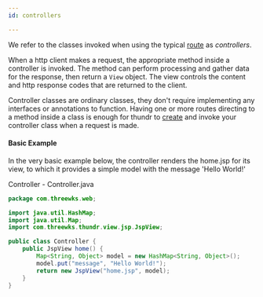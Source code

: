 ```yaml
---
id: controllers

---
```


We refer to the classes invoked when using the typical [route](actions.html#routes) as *controllers*.

When a http client makes a request, the appropriate method inside a controller is invoked. The method can perform processing and gather data for the response, then return a `View` object. The view controls the content and http response codes that are returned to the client.  

Controller classes are ordinary classes, they don't require implementing any interfaces or annotations to function. Having one or more routes directing to a method inside a class is enough for thundr to [create](#injection) and invoke your controller class when a request is made.


#### Basic Example

In the very basic example below, the controller renders the home.jsp for its view, to which it provides a simple model with the message 'Hello World!'

Controller - Controller.java

```java
package com.threewks.web;

import java.util.HashMap;
import java.util.Map;
import com.threewks.thundr.view.jsp.JspView;

public class Controller {
	public JspView home() {
		Map<String, Object> model = new HashMap<String, Object>();
		model.put("message", "Hello World!");
		return new JspView("home.jsp", model);
	}
}
```